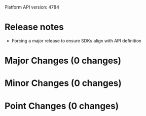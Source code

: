 Platform API version: 4784


# Release notes

* Forcing a major release to ensure SDKs align with API definition

# Major Changes (0 changes)


# Minor Changes (0 changes)


# Point Changes (0 changes)
